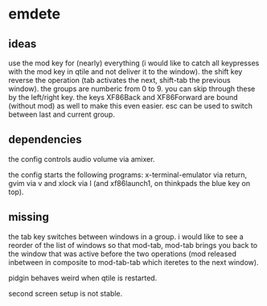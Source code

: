 emdete
======

ideas
-----

use the mod key for (nearly) everything (i would like to catch all keypresses
with the mod key in qtile and not deliver it to the window). the shift key
reverse the operation (tab activates the next, shift-tab the previous window).
the groups are numberic from 0 to 9. you can skip through these by the
left/right key. the keys XF86Back and XF86Forward are bound (without mod) as
well to make this even easier. esc can be used to switch between last and
current group.

dependencies
------------

the config controls audio volume via amixer.

the config starts the following programs: x-terminal-emulator via return, gvim
via v and xlock via l (and xf86launch1, on thinkpads the blue key on top).

missing
-------

the tab key switches between windows in a group. i would like to see a reorder
of the list of windows so that mod-tab, mod-tab brings you back to the window
that was active before the two operations (mod released inbetween in composite
to mod-tab-tab which iteretes to the next window).

pidgin behaves weird when qtile is restarted.

second screen setup is not stable.

